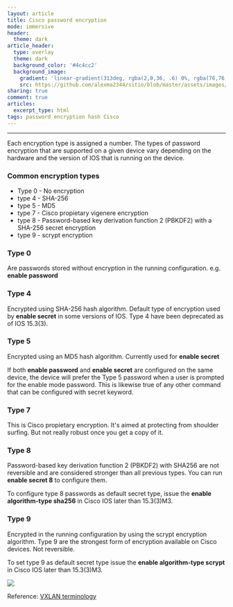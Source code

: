 ```yaml
---
layout: article
title: Cisco password encryption
mode: immersive
header:
  theme: dark
article_header:
  type: overlay
  theme: dark
  background_color: '#4c4cc2'
  background_image:
    gradient: 'linear-gradient(313deg, rgba(2,0,36, .6) 0%, rgba(76,76,194, .6) 47%, rgba(0,212,255, .6) 100%)'
    src: https://github.com/alexma2344/sitio/blob/master/assets/images/rainbows.jpg?raw=true"
sharing: true
comment: true
articles:
  excerpt_type: html
tags: password encryption hash Cisco
---
```


<!--more-->

---

Each encryption type is assigned a number. The types of password encryption that are supported on a given device vary depending on the hardware and the version of IOS that is running on the device. 

### Common encryption types

- Type 0 - No encryption
- type 4 - SHA-256
- type 5 - MD5
- type 7 - Cisco propietary vigenere encryption
- type 8 - Password-based key derivation function 2 (PBKDF2) with a SHA-256 secret encryption
- type 9 - scrypt encryption


### Type 0

Are passwords stored without encryption in the running configuration. e.g. **enable password** 


### Type 4

Encrypted using SHA-256 hash algorithm. Default type of encryption used by **enable secret** in some versions of IOS.
Type 4 have been deprecated as of IOS 15.3(3).


### Type 5

Encrypted using an MD5 hash algorithm. Currently used for **enable secret**

If both **enable password** and **enable secret** are configured on the same device, the device will prefer the Type 5 password when a user is prompted for the enable mode password. This is likewise true of any other command that can be configured with secret keyword.


### Type 7

This is Cisco propietary encryption. It's aimed at protecting from shoulder surfing. But not really robust once you get a copy of it.

### Type 8

Password-based key derivation function 2 (PBKDF2) with SHA256 are not reversible and are considered stronger than all previous types. You can run **enable secret 8** to configure them.

To configure type 8 passwords as default secret type, issue the **enable algorithm-type sha256** in Cisco IOS later than 15.3(3)M3.


### Type 9
Encrypted in the running configuration by using the scrypt encryption algorithm. Type 9 are the strongest form of encryption available on Cisco devices. Not reversible.

To set type 9 as default secret type issue the **enable algorithm-type scrypt** in Cisco IOS later than 15.3(3)M3.



<left><img src="https://github.com/alexma2344/sitio/blob/master/assets/images/vxlan.png?raw=true"></left>



Reference: [VXLAN terminology](https://www.cisco.com/c/en/us/support/docs/switches/nexus-9000-series-switches/118978-config-vxlan-00.html#anc5)
